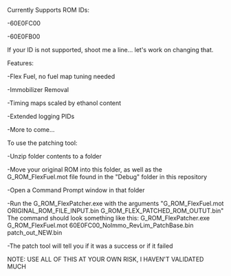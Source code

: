 Currently Supports ROM IDs:

-60E0FC00

-60E0FB00

If your ID is not supported, shoot me a line... let's work on changing that.

Features:

-Flex Fuel, no fuel map tuning needed

-Immobilizer Removal

-Timing maps scaled by ethanol content

-Extended logging PIDs

-More to come...

To use the patching tool:

-Unzip folder contents to a folder

-Move your original ROM into this folder, as well as the G_ROM_FlexFuel.mot file found in the "Debug" folder in this repository

-Open a Command Prompt window in that folder

-Run the G_ROM_FlexPatcher.exe with the arguments "G_ROM_FlexFuel.mot ORIGINAL_ROM_FILE_INPUT.bin G_ROM_FLEX_PATCHED_ROM_OUTUT.bin" The command should look something like this: G_ROM_FlexPatcher.exe G_ROM_FlexFuel.mot 60E0FC00_NoImmo_RevLim_PatchBase.bin patch_out_NEW.bin

-The patch tool will tell you if it was a success or if it failed



NOTE: USE ALL OF THIS AT YOUR OWN RISK, I HAVEN'T VALIDATED MUCH
